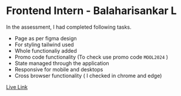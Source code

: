 # Frontend Intern - Balaharisankar L

In the assessment, I had completed following tasks.


- Page as per figma design
- For styling tailwind used
- Whole functionaliy added
- Promo code functionality (To check use promo code `MOOL2024` )
- State managed through the application
- Responsive for mobile and desktops 
- Cross browser functionality ( I checked in chrome and edge)

[Live Link](https://checkout-mool.netlify.app/)

